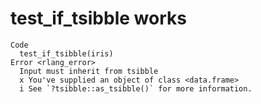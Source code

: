 # test_if_tsibble works

    Code
      test_if_tsibble(iris)
    Error <rlang_error>
      Input must inherit from tsibble
      x You've supplied an object of class <data.frame>
      i See `?tsibble::as_tsibble()` for more information.

